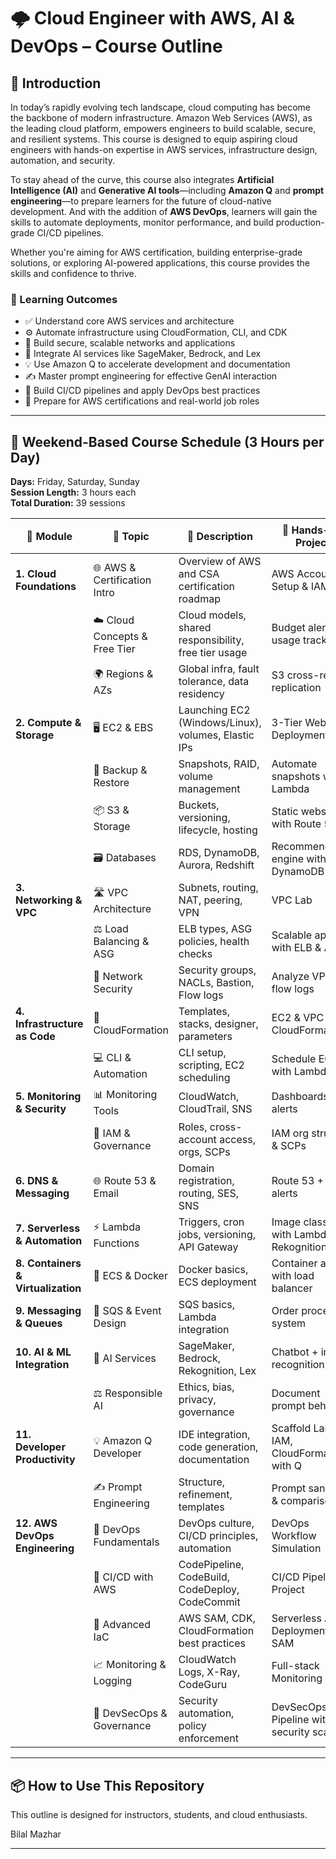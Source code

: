 # 🌩️ Cloud Engineer with AWS, AI & DevOps – Course Outline

## 📘 Introduction

In today’s rapidly evolving tech landscape, cloud computing has become the backbone of modern infrastructure. Amazon Web Services (AWS), as the leading cloud platform, empowers engineers to build scalable, secure, and resilient systems. This course is designed to equip aspiring cloud engineers with hands-on expertise in AWS services, infrastructure design, automation, and security.

To stay ahead of the curve, this course also integrates **Artificial Intelligence (AI)** and **Generative AI tools**—including **Amazon Q** and **prompt engineering**—to prepare learners for the future of cloud-native development. And with the addition of **AWS DevOps**, learners will gain the skills to automate deployments, monitor performance, and build production-grade CI/CD pipelines.

Whether you're aiming for AWS certification, building enterprise-grade solutions, or exploring AI-powered applications, this course provides the skills and confidence to thrive.

### 🎯 Learning Outcomes

- ✅ Understand core AWS services and architecture  
- ⚙️ Automate infrastructure using CloudFormation, CLI, and CDK  
- 🔐 Build secure, scalable networks and applications  
- 🤖 Integrate AI services like SageMaker, Bedrock, and Lex  
- 💡 Use Amazon Q to accelerate development and documentation  
- ✍️ Master prompt engineering for effective GenAI interaction  
- 🔄 Build CI/CD pipelines and apply DevOps best practices  
- 🧠 Prepare for AWS certifications and real-world job roles  

---
## 🧠 Weekend-Based Course Schedule (3 Hours per Day)

**Days:** Friday, Saturday, Sunday  
**Session Length:** 3 hours each  
**Total Duration:** 39 sessions

| 🧱 Module | 📌 Topic | 📝 Description | 🧪 Hands-On Project | ⏱️ Duration |
|----------|----------|----------------|---------------------|--------------|
| **1. Cloud Foundations** | 🌐 AWS & Certification Intro | Overview of AWS and CSA certification roadmap | AWS Account Setup & IAM Lab | 1 session |
|  | ☁️ Cloud Concepts & Free Tier | Cloud models, shared responsibility, free tier usage | Budget alerts & usage tracking | 1 session |
|  | 🌍 Regions & AZs | Global infra, fault tolerance, data residency | S3 cross-region replication | 1 session |
| **2. Compute & Storage** | 🖥️ EC2 & EBS | Launching EC2 (Windows/Linux), volumes, Elastic IPs | 3-Tier Web App Deployment | 2 sessions |
|  | 💾 Backup & Restore | Snapshots, RAID, volume management | Automate snapshots with Lambda | 1 session |
|  | 📦 S3 & Storage | Buckets, versioning, lifecycle, hosting | Static website with Route 53 | 2 sessions |
|  | 🗃️ Databases | RDS, DynamoDB, Aurora, Redshift | Recommendation engine with DynamoDB | 2 sessions |
| **3. Networking & VPC** | 🛣️ VPC Architecture | Subnets, routing, NAT, peering, VPN | VPC Lab | 2 sessions |
|  | ⚖️ Load Balancing & ASG | ELB types, ASG policies, health checks | Scalable app with ELB & ASG | 1 session |
|  | 🔐 Network Security | Security groups, NACLs, Bastion, Flow logs | Analyze VPC flow logs | 1 session |
| **4. Infrastructure as Code** | 🧾 CloudFormation | Templates, stacks, designer, parameters | EC2 & VPC with CloudFormation | 2 sessions |
|  | 💻 CLI & Automation | CLI setup, scripting, EC2 scheduling | Schedule EC2 with Lambda | 1 session |
| **5. Monitoring & Security** | 📊 Monitoring Tools | CloudWatch, CloudTrail, SNS | Dashboards & alerts | 1 session |
|  | 🔐 IAM & Governance | Roles, cross-account access, orgs, SCPs | IAM org structure & SCPs | 1 session |
| **6. DNS & Messaging** | 🌐 Route 53 & Email | Domain registration, routing, SES, SNS | Route 53 + SES alerts | 1 session |
| **7. Serverless & Automation** | ⚡ Lambda Functions | Triggers, cron jobs, versioning, API Gateway | Image classifier with Lambda & Rekognition | 2 sessions |
| **8. Containers & Virtualization** | 🐳 ECS & Docker | Docker basics, ECS deployment | Container app with load balancer | 2 sessions |
| **9. Messaging & Queues** | 📮 SQS & Event Design | SQS basics, Lambda integration | Order processing system | 1 session |
| **10. AI & ML Integration** | 🤖 AI Services | SageMaker, Bedrock, Rekognition, Lex | Chatbot + image recognition app | 2 sessions |
|  | ⚖️ Responsible AI | Ethics, bias, privacy, governance | Document prompt behavior | 1 session |
| **11. Developer Productivity** | 💡 Amazon Q Developer | IDE integration, code generation, documentation | Scaffold Lambda, IAM, CloudFormation with Q | 1 session |
|  | ✍️ Prompt Engineering | Structure, refinement, templates | Prompt sandbox & comparison | 1 session |
| **12. AWS DevOps Engineering** | 🚀 DevOps Fundamentals | DevOps culture, CI/CD principles, automation | DevOps Workflow Simulation | 1 session |
|  | 🔄 CI/CD with AWS | CodePipeline, CodeBuild, CodeDeploy, CodeCommit | CI/CD Pipeline Project | 2 sessions |
|  | 🧪 Advanced IaC | AWS SAM, CDK, CloudFormation best practices | Serverless App Deployment with SAM | 1 session |
|  | 📈 Monitoring & Logging | CloudWatch Logs, X-Ray, CodeGuru | Full-stack Monitoring Lab | 1 session |
|  | 🔐 DevSecOps & Governance | Security automation, policy enforcement | DevSecOps Pipeline with security scans | 1 session |

---

## 📦 How to Use This Repository

This outline is designed for instructors, students, and cloud enthusiasts.

Bilal Mazhar 

---